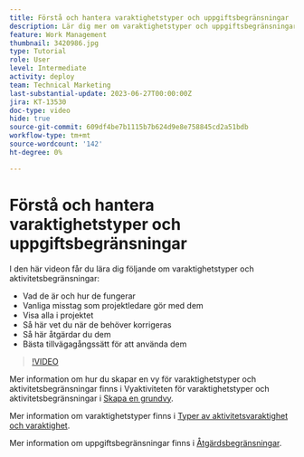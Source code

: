 ```yaml
---
title: Förstå och hantera varaktighetstyper och uppgiftsbegränsningar
description: Lär dig mer om varaktighetstyper och uppgiftsbegränsningar och se hur du ser till att de är korrekt konfigurerade i dina projekt.
feature: Work Management
thumbnail: 3420986.jpg
type: Tutorial
role: User
level: Intermediate
activity: deploy
team: Technical Marketing
last-substantial-update: 2023-06-27T00:00:00Z
jira: KT-13530
doc-type: video
hide: true
source-git-commit: 609df4be7b1115b7b624d9e8e758845cd2a51bdb
workflow-type: tm+mt
source-wordcount: '142'
ht-degree: 0%

---
```


# Förstå och hantera varaktighetstyper och uppgiftsbegränsningar

I den här videon får du lära dig följande om varaktighetstyper och aktivitetsbegränsningar:

* Vad de är och hur de fungerar
* Vanliga misstag som projektledare gör med dem
* Visa alla i projektet
* Så här vet du när de behöver korrigeras
* Så här åtgärdar du dem
* Bästa tillvägagångssätt för att använda dem


>[!VIDEO](https://video.tv.adobe.com/v/3420986/?quality=12&learn=on)


Mer information om hur du skapar en vy för varaktighetstyper och aktivitetsbegränsningar finns i Vyaktiviteten för varaktighetstyper och aktivitetsbegränsningar i [Skapa en grundvy](https://experienceleague.adobe.com/docs/workfront-learn/tutorials-workfront/reporting/basic-reporting/create-a-basic-view.html?lang=en).

Mer information om varaktighetstyper finns i [Typer av aktivitetsvaraktighet och varaktighet](https://experienceleague.adobe.com/docs/workfront/using/manage-work/tasks/task-duration-and-duration-types/task-duration-duration-type.html?lang=en).

Mer information om uppgiftsbegränsningar finns i [Åtgärdsbegränsningar](https://experienceleague.adobe.com/docs/workfront/using/manage-work/tasks/task-constraints/task-constraints.html?lang=en).
